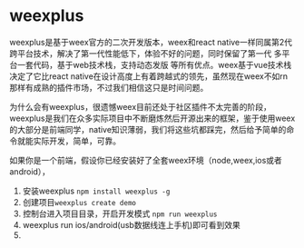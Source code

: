 # weexplus

weexplus是基于weex官方的二次开发版本，weex和react native一样同属第2代跨平台技术，解决了第一代性能低下，体验不好的问题，同时保留了第一代 多平台一套代码，基于web技术栈，支持动态发版 等所有优点。weex基于vue技术栈决定了它比react native在设计高度上有着跨越式的领先，虽然现在weex不如rn那样有成熟的插件市场，不过我们相信这只是时间问题。

为什么会有weexplus，很遗憾weex目前还处于社区插件不太完善的阶段，weexplus是我们在众多实际项目中不断磨炼然后开源出来的框架，鉴于使用weex的大部分是前端同学，native知识薄弱，我们将这些坑都踩完，然后给予简单的命令就能实际开发，简单，可靠。

如果你是一个前端，假设你已经安装好了全套weex环境（node,weex,ios或者android），

1. 安装weexplus `npm install weexplus -g`
2. 创建项目`weexplus create demo`
3. 控制台进入项目目录，开启开发模式 `npm run weexplus`
4. weexplus run ios/android\(usb数据线连上手机\)即可看到效果
5. 


